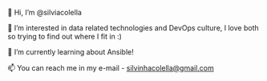 👋 Hi, I’m @silviacolella

👀 I’m interested in data related technologies and DevOps culture, I love both so trying to find out where I fit in :)

🌱 I’m currently learning about Ansible! 

<!-- 💞️ I’m looking to collaborate on ... -->

📫 You can reach me in my e-mail - silvinhacolella@gmail.com

<!---
silviacolella/silviacolella is a ✨ special ✨ repository because its `README.md` (this file) appears on your GitHub profile.
You can click the Preview link to take a look at your changes.
--->
